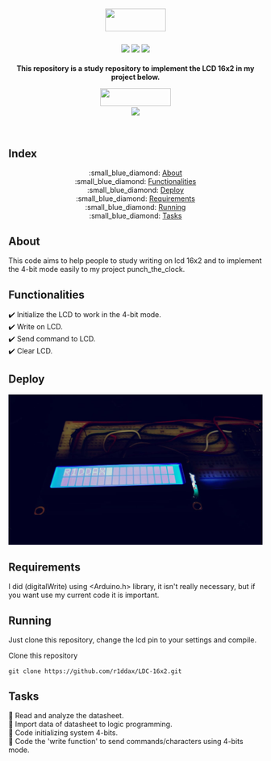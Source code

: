<p><h1 align="center"><a href="#" target="_blank"><img src="https://img.shields.io/badge/-LCD4bits-blue" width="120" height="45"/></a></h1>
<p align="center">
  <a href="#" target="_blank"><img src="https://img.shields.io/github/issues/r1ddax/JobGo"/></a>
  <a href="#" target="_blank"><img src="https://img.shields.io/github/forks/r1ddax/JobGo"/></a>
  <a href="#" target="_blank"><img src="https://img.shields.io/github/stars/r1ddax/JobGo"/></a>
</p>

<h4 align="center"\>This repository is a study repository to implement the LCD 16x2 in my project below.</p>

<a href="https://github.com/r1ddax/punch_the_clock" target="_blank"><img src="https://img.shields.io/badge/-Punch_The_Clock-blue" width="140" height="35"/></a>
</br>
<a href="https://github.com/r1ddax/punch_the_clock" target="_blank"><img src="https://img.shields.io/github/issues/r1ddax/punch_the_clock"/></a>

</br>


## Index
<p align="center">
:small_blue_diamond: <a href="#about" target="_blank">About</a></br>
:small_blue_diamond: <a href="#functionalities" target="_blank">Functionalities</a></br>
:small_blue_diamond: <a href="#deploy" target="_blank">Deploy</a></br>
:small_blue_diamond: <a href="#requirements" target="_blank">Requirements</a></br>
:small_blue_diamond: <a href="#running" target="_blank">Running</a></br>
:small_blue_diamond: <a href="#tasks" target="_blank">Tasks</a>
</p>

## About
This code aims to help people to study writing on lcd 16x2 and to implement the 4-bit mode easily to my project punch_the_clock.

## Functionalities
:heavy_check_mark: Initialize the LCD to work in the 4-bit mode. </br>
:heavy_check_mark: Write on LCD. </br>
:heavy_check_mark: Send command to LCD. </br>
:heavy_check_mark: Clear LCD. </br>

## Deploy
![LcdExample](./resources/r1ddax_lcd.jpg)

## Requirements
I did (digitalWrite) using <Arduino.h> library, it isn't really necessary, but if you want use my current code it is important.

## Running
Just clone this repository, change the lcd pin to your settings and compile.

Clone this repository
```
git clone https://github.com/r1ddax/LDC-16x2.git
```

## Tasks

:memo: Read and analyze the datasheet. </br>
:memo: Import data of datasheet to logic programming. </br>
:memo: Code initializing system 4-bits. </br>
:memo: Code the 'write function' to send commands/characters using 4-bits mode. </br>

